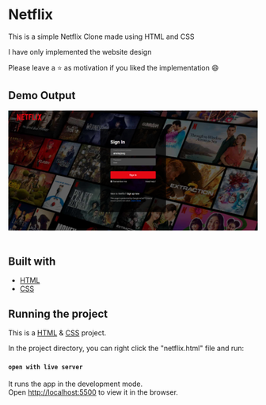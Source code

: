 # Netflix
This is a simple Netflix Clone made using HTML and CSS

I have only implemented the website design

Please leave a ⭐ as motivation if you liked the implementation 😄

## Demo Output
![Demo](/Assets/demo.png)
<br />
<br />

## Built with
* [HTML](https://html.com/)
* [CSS](https://www.w3.org/Style/CSS/Overview.en.html)

## Running the project
This is a [HTML](https://html.com/) & [CSS](https://www.w3.org/Style/CSS/Overview.en.html) project.

In the project directory, you can right click the "netflix.html" file and run:

#### `open with live server`

It runs the app in the development mode.<br />
Open [http://localhost:5500](http://localhost:5500) to view it in the browser. 



